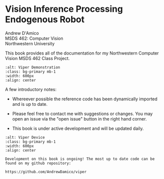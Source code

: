 # Vision Inference Processing Endogenous Robot

Andrew D'Amico  
MSDS 462: Computer Vision  
Northwestern University

This book provides all of the documentation for my Northwestern Computer Vision MSDS 462 Class Project.

```{image} /docs/viper_demo.png
:alt: Viper Demonstration
:class: bg-primary mb-1
:width: 600px
:align: center
```

A few introductory notes:

* Whereever possible the reference code has been dynamically imported 
and is up to date. 

* Please feel free to contact me with suggestions or changes. You may open
an issue via the "open issue" button in the right hand corner.

* This book is under active development and will be updated daily.

```{image} viper_device.png
:alt: Viper Device
:class: bg-primary mb-1
:width: 600px
:align: center
```

```{note}
Development on this book is ongoing! The most up to date code can be found on my github repository:

https://github.com/AndrewDamico/viper

```
